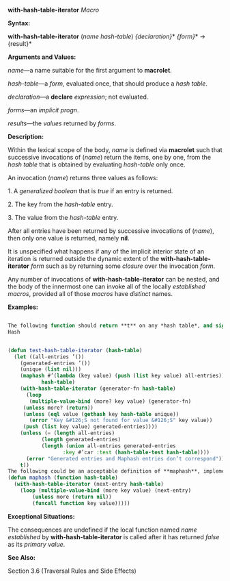 **with-hash-table-iterator** *Macro* 



**Syntax:** 



**with-hash-table-iterator** (*name hash-table*) *\{declaration\}*\* *\{form\}*\* → \{result\}\* 



**Arguments and Values:** 



*name*—a name suitable for the first argument to **macrolet**. 



*hash-table*—a *form*, evaluated once, that should produce a *hash table*. 



*declaration*—a **declare** *expression*; not evaluated. 



*forms*—an *implicit progn*. 



*results*—the *values* returned by *forms*. 



**Description:** 



Within the lexical scope of the body, *name* is defined via **macrolet** such that successive invocations of (*name*) return the items, one by one, from the *hash table* that is obtained by evaluating *hash-table* only once. 



An invocation (*name*) returns three values as follows: 



1\. A *generalized boolean* that is *true* if an entry is returned. 



2\. The key from the *hash-table* entry. 



3\. The value from the *hash-table* entry. 



After all entries have been returned by successive invocations of (*name*), then only one value is returned, namely **nil**. 



It is unspecified what happens if any of the implicit interior state of an iteration is returned outside the dynamic extent of the **with-hash-table-iterator** *form* such as by returning some *closure* over the invocation *form*. 



Any number of invocations of **with-hash-table-iterator** can be nested, and the body of the innermost one can invoke all of the locally *established macros*, provided all of those *macros* have *distinct* names. 



**Examples:**
```lisp

The following function should return **t** on any *hash table*, and signal an error if the usage of **with-hash-table-iterator** does not agree with the corresponding usage of **maphash**. 
Hash 


(defun test-hash-table-iterator (hash-table) 
  (let ((all-entries ’()) 
	(generated-entries ’()) 
	(unique (list nil))) 
    (maphash #’(lambda (key value) (push (list key value) all-entries)) 
	       hash-table) 
    (with-hash-table-iterator (generator-fn hash-table) 
      (loop 
       (multiple-value-bind (more? key value) (generator-fn) 
	 (unless more? (return)) 
	 (unless (eql value (gethash key hash-table unique)) 
	   (error "Key &#126;S not found for value &#126;S" key value)) 
	 (push (list key value) generated-entries)))) 
    (unless (= (length all-entries) 
	       (length generated-entries) 
	       (length (union all-entries generated-entries 
			      :key #’car :test (hash-table-test hash-table)))) 
      (error "Generated entries and Maphash entries don’t correspond")) 
    t)) 
The following could be an acceptable definition of **maphash**, implemented by **with-hash-table-iterator**. 
(defun maphash (function hash-table) 
  (with-hash-table-iterator (next-entry hash-table) 
    (loop (multiple-value-bind (more key value) (next-entry) 
	    (unless more (return nil)) 
	    (funcall function key value))))) 

```
**Exceptional Situations:** 



The consequences are undefined if the local function named *name established* by **with-hash-table-iterator** is called after it has returned *false* as its *primary value*. 



**See Also:** 



Section 3.6 (Traversal Rules and Side Effects) 




